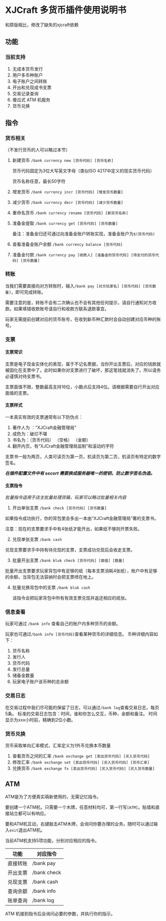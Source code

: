 # XJCraft 多货币插件使用说明书

和原版相比，修改了缺失的xjcraft依赖

## 功能

### 当前支持

1. 无成本货币发行
2. 用户多币种账户
3. 电子账户之间转账
4. 开出和兑现成书支票
5. 交易记录查询
6. 傻瓜式 ATM 机服务
7. 货币兑换

## 指令

### 货币相关 

（不发行货币的人可以略过本节）

1. 新建货币  `/bank currency new [货币代码] [货币名称]`

   货币代码固定为3位大写英文字母（类似ISO 4217中定义的现实货币代码）

   货币名称任意，最长50字符

2. 增发货币 `/bank currency incr [货币代码] [增发货币数量]`

3. 减少货币 `/bank currency decr [货币代码] [减少货币数量]`

4. 重命名货币 `/bank currency rename [货币代码] [新货币名称]`

5. 准备金提取 `/bank currency get [货币代码] [货币数量]`

   备注：准备金归还可通过向准备金账户转账实现，准备金账户为`$(货币代码)`
   
6. 查看准备金账户余额 `/bank currency balance [货币代码]`

7. 准备金付款 `/bank currency pay [收款人] [准备金的货币代码] [待支付的货币代码] [货币数量]` 

### 转账

当我们需要直接向对方转账时，输入`/bank pay [对方玩家名] [货币代码] [货币数量]`，即可完成转账。

需要注意的是，转账不会有二次确认也不会有其他任何提示，请自行通知对方收款。如果填错收款账号请自行和收款方联系退款事宜。

玩家无需提前创建对应的货币账号，在收到新币种汇款时会自动创建对应币种的账号。

### 支票

#### 支票常识

支票是电子现金实体化的表现，属于不记名票据，当你开出支票后，对应的钱款就被固化在支票中了。此时如果你对支票进行了破坏，那这笔钱就消失了。所以请务必谨慎对待支票书。

支票面值不限，整数最高支持16位，小数点后支持4位。请根据需要自行开出对应面值的支票。

#### 支票样式

一本真实有效的支票通常有以下防伪点：

1. 著作人为 ：“XJCraft金融管理局”
2. 成色为：破烂不堪
3. 书名为：（货币代码） （空格） （金额）
4. 翻开内页，有“XJCraft金融管理局监制”和滚动的字符

支票书一般为两页，人类可读页为第一页，机读页为第二页，机读页有特定的数字签名。

***在插件配置文件中有 secert 需要换成服务器唯一的密钥，防止数字签名伪造。***

#### 支票指令

*批量指令适用于店主批量处理货箱，玩家可以略过批量相关内容*

1. 开出单张支票 `/bank check [货币代码] [货币数量]`

  如果指令成功执行，你的背包里会多出一本由“XJCraft金融管理局”著的支票书。

  注意：现在的支票要求手中有4张纸才能开出，如果纸不够则开票失败。

2. 兑现单张支票 `/bank cash`

  兑现支票要求手中持有待兑现的支票，支票成功兑现后会收走支票。

3. 批量开出支票 `/bank bluk check [货币代码] [面值] [数量]`

 批量开出支票要求玩家背包中有足够的纸（每本支票消耗4张纸），账户中有足够的余额，当背包无法容纳时会把支票喷在地上。

4. 批量兑换背包中的支票 `/bank bluk cash`

    该指令会把玩家背包中所有有效支票兑现并返还相应的纸张。

### 信息查看

玩家可通过 `/bank info` 查看自己的账户内多种货币的余额。

玩家也可通过`/bank info [货币代码]`查看某种货币的详细信息。
币种详细内容如下：

1. 货币名称
2. 发行人
3. 货币代码
4. 发行总量
5. 储备金数量
6. 玩家电子账户该币种的总余额

### 交易日志
在交易过程中我们尽可能的保留了日志，可以通过`/bank log`查看交易日志，每页5条。
标准的交易日志包含：时间，谁和你怎么交互，币种，金额和备注。
时间显示为xxx小时前，精确到2位小数。

### 货币兑换

货币采取单向汇率模式，汇率定义为1外币兑换本币数量

1. 查看货币之间的汇率 `/bank exchange get [卖出货币代码] [买入货币代码]`
2. 修改汇率 `/bank exchange set [卖出货币代码] [买入货币代码] [货币汇率]`
3. 兑换货币 `/bank exchange fx [卖出货币代码] [买入货币代码] [买入货币数量]`

## ATM
ATM是为了方便真实萌新使用的，无需记忆指令。

要创建一个ATM机，只需要一个木牌，任意材料均可，第一行写`[ATM]`。贴墙和直接站立都可以有响应。

要和ATM机互动，右键敲击ATM木牌，会询问你要办理的业务。随时可以通过输入`exit`退出ATM机。

当前ATM机支持5项功能，分别对应相应的指令。

| 功能     | 对应指令    |
| -------- | ----------- |
| 直接转账 | /bank pay   |
| 开出支票 | /bank check |
| 兑现支票 | /bank cash  |
| 查询余额 | /bank info  |
| 账单查询 | /bank log   |

ATM 机接到指令后会询问必要的参数，并执行你的指示。
